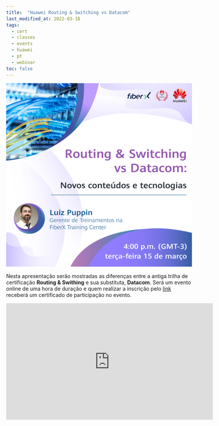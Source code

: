 ```yaml
---
title:  "Huawei Routing & Switching vs Datacom"
last_modified_at: 2022-03-18
tags:
  - cert
  - classes
  - events
  - huawei
  - pt
  - webinar
toc: false
---
```


[![](/assets/images/posts/2022-03-11-huawey-rs-vs-datacom.png)](https://isurvey.huawei.com/survey/#/privacy-page?surveyId=36063&customerId=0&placementId=0&channel=0)

Nesta apresentação serão mostradas as diferenças entre a antiga trilha de certificação **Routing & Swithing** e sua substituta, **Datacom**. Será um evento online de uma hora de duração e quem realizar a inscrição pelo [link](https://isurvey.huawei.com/survey/#/privacy-page?surveyId=36063&customerId=0&placementId=0&channel=0) receberá um certificado de participação no evento.

<iframe width="560" height="315" src="https://www.youtube.com/embed/CVRkTRlVmjo" title="YouTube video player" frameborder="0" allow="accelerometer; autoplay; clipboard-write; encrypted-media; gyroscope; picture-in-picture" allowfullscreen></iframe>